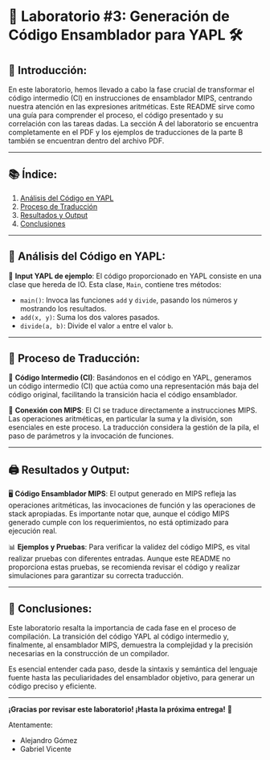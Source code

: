 # 🚀 Laboratorio #3: Generación de Código Ensamblador para YAPL 🛠️

## 📌 Introducción:
En este laboratorio, hemos llevado a cabo la fase crucial de transformar el código intermedio (CI) en instrucciones de ensamblador MIPS, centrando nuestra atención en las expresiones aritméticas. Este README sirve como una guía para comprender el proceso, el código presentado y su correlación con las tareas dadas.
La sección A del laboratorio se encuentra completamente en el PDF y los ejemplos de traducciones de la parte B también se encuentran dentro del archivo PDF.

---

## 📚 Índice:

1. [Análisis del Código en YAPL](#analisis)
2. [Proceso de Traducción](#traduccion)
3. [Resultados y Output](#resultados)
4. [Conclusiones](#conclusiones)

---

## 🧩 <a name="analisis"></a>Análisis del Código en YAPL:

🔎 **Input YAPL de ejemplo**:
El código proporcionado en YAPL consiste en una clase que hereda de IO. Esta clase, `Main`, contiene tres métodos:
- `main()`: Invoca las funciones `add` y `divide`, pasando los números y mostrando los resultados.
- `add(x, y)`: Suma los dos valores pasados.
- `divide(a, b)`: Divide el valor `a` entre el valor `b`.

---

## 🔄 <a name="traduccion"></a>Proceso de Traducción:

📜 **Código Intermedio (CI)**:
Basándonos en el código en YAPL, generamos un código intermedio (CI) que actúa como una representación más baja del código original, facilitando la transición hacia el código ensamblador.

🔗 **Conexión con MIPS**:
El CI se traduce directamente a instrucciones MIPS. Las operaciones aritméticas, en particular la suma y la división, son esenciales en este proceso. La traducción considera la gestión de la pila, el paso de parámetros y la invocación de funciones.

---

## 🖨️ <a name="resultados"></a>Resultados y Output:

🖥️ **Código Ensamblador MIPS**:
El output generado en MIPS refleja las operaciones aritméticas, las invocaciones de función y las operaciones de stack apropiadas. Es importante notar que, aunque el código MIPS generado cumple con los requerimientos, no está optimizado para ejecución real.

📊 **Ejemplos y Pruebas**:
Para verificar la validez del código MIPS, es vital realizar pruebas con diferentes entradas. Aunque este README no proporciona estas pruebas, se recomienda revisar el código y realizar simulaciones para garantizar su correcta traducción.

---

## 🎯 <a name="conclusiones"></a>Conclusiones:

Este laboratorio resalta la importancia de cada fase en el proceso de compilación. La transición del código YAPL al código intermedio y, finalmente, al ensamblador MIPS, demuestra la complejidad y la precisión necesarias en la construcción de un compilador.

Es esencial entender cada paso, desde la sintaxis y semántica del lenguaje fuente hasta las peculiaridades del ensamblador objetivo, para generar un código preciso y eficiente.

---

**¡Gracias por revisar este laboratorio! ¡Hasta la próxima entrega!** 🚀

Atentamente:
- Alejandro Gómez
- Gabriel Vicente
